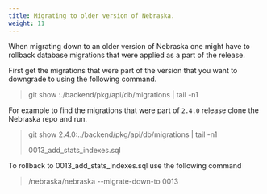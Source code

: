 ```yaml
---
title: Migrating to older version of Nebraska.
weight: 11
---
```

 

When migrating down to an older version of Nebraska one might have to rollback database migrations that were applied as a part of the release. 

First get the migrations that were part of the version that you want to downgrade to using the following command. 

> git show <NEBRASKA-VERSION>:./backend/pkg/api/db/migrations | tail -n1

For example to find the migrations that were part of `2.4.0` release clone the Nebraska repo and run.

> git show 2.4.0:../backend/pkg/api/db/migrations | tail -n1
>
> 0013_add_stats_indexes.sql

To rollback to 0013_add_stats_indexes.sql use the following command

> /nebraska/nebraska --migrate-down-to 0013
